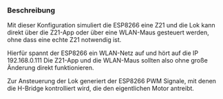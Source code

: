 ### Beschreibung
Mit dieser Konfiguration simuliert die ESP8266 eine Z21 und die Lok kann direkt über die Z21-App oder über eine WLAN-Maus gesteuert werden, ohne dass eine echte Z21 notwendig ist.

Hierfür spannt der ESP8266 ein WLAN-Netz auf und hört auf die IP 192.168.0.111
Die Z21-App und die WLAN-Maus sollten also ohne große Änderung direkt funktionieren.

Zur Ansteuerung der Lok generiert der ESP8266 PWM Signale, mit denen die H-Bridge kontrolliert wird, die den eigentlichen Motor antreibt.
 